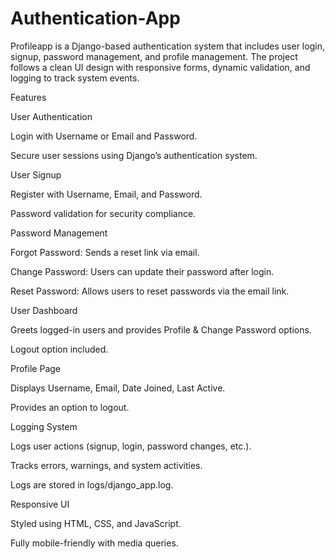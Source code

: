 # Authentication-App
Profileapp is a Django-based authentication system that includes user login, signup, password management, and profile management. The project follows a clean UI design with responsive forms, dynamic validation, and logging to track system events.

Features

User Authentication

Login with Username or Email and Password.

Secure user sessions using Django’s authentication system.

User Signup

Register with Username, Email, and Password.

Password validation for security compliance.

Password Management

Forgot Password: Sends a reset link via email.

Change Password: Users can update their password after login.

Reset Password: Allows users to reset passwords via the email link.

User Dashboard

Greets logged-in users and provides Profile & Change Password options.

Logout option included.

Profile Page

Displays Username, Email, Date Joined, Last Active.

Provides an option to logout.

Logging System

Logs user actions (signup, login, password changes, etc.).

Tracks errors, warnings, and system activities.

Logs are stored in logs/django_app.log.

Responsive UI

Styled using HTML, CSS, and JavaScript.

Fully mobile-friendly with media queries.
